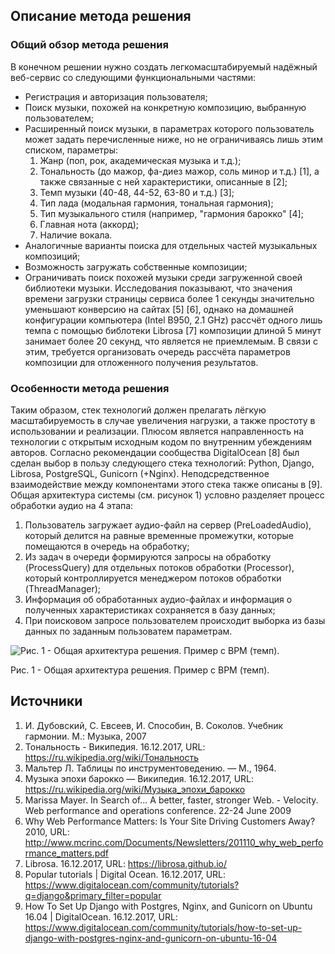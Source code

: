 ## Описание метода решения
### Общий обзор метода решения
В конечном решении нужно создать легкомасштабируемый надёжный веб-сервис со следующими функциональными частями:
* Регистрация и авторизация пользователя;
* Поиск музыки, похожей на конкретную композицию, выбранную пользователем;
* Расширенный поиск музыки, в параметрах которого пользователь может задать перечисленные ниже, но не ограничиваясь лишь этим списком, параметры:
  1. Жанр (поп, рок, академическая музыка и т.д.);
  2. Тональность (до мажор, фа-диез мажор, соль минор и т.д.) [1], а также связанные с ней характеристики, описанные в [2];
  3. Темп музыки (40-48, 44-52, 63-80 и т.д.) [3];
  4. Тип лада (модальная гармония, тональная гармония);
  5. Тип музыкального стиля (например, "гармония барокко" [4];
  6. Главная нота (аккорд);
  7. Наличие вокала.
* Аналогичные варианты поиска для отдельных частей музыкальных композиций;
* Возможность загружать собственные композиции;
* Ограничивать поиск похожей музыки среди загруженной своей библиотеки музыки.
Исследования показывают, что значения времени загрузки страницы сервиса более 1 секунды значительно уменьшают конверсию на сайтах [5] [6], однако на домашней конфигурации компьютера (Intel B950, 2.1 GHz) рассчёт одного лишь темпа с помощью библотеки Librosa [7] композиции длиной 5 минут занимает более 20 секунд, что является не приемлемым. В связи с этим, требуется организовать очередь рассчёта параметров композиции для отложенного получения результатов.
### Особенности метода решения
Таким образом, стек технологий должен прелагать лёгкую масштабируемость в случае увеличения нагрузки, а также простоту в использовании и реализации. Плюсом является направленность на технологии с открытым исходным кодом по внутренним убеждениям авторов. Согласно рекомендации сообщества DigitalOcean [8] был сделан выбор в пользу следующего стека технологий: Python, Django, Librosa, PostgreSQL, Gunicorn (+Nginx). Неподсредственное взаимодействие между компонентами этого стека также описаны в [9].
Общая архитектура системы (см. рисунок 1) условно разделяет процесс обработки аудио на 4 этапа:
1. Пользователь загружает аудио-файл на сервер (PreLoadedAudio), который делится на равные временные промежутки, которые помещаются в очередь на обработку;
2. Из задач в очереди формируются запросы на обработку (ProcessQuery) для отдельных потоков обработки (Processor), который контроллируется менеджером потоков обработки (ThreadManager);
3. Информация об обработанных аудио-файлах и информация о полученных характеристиках сохраняется в базу данных;
4. При поисковом запросе пользователем происходит выборка из базы данных по заданным пользоватем параметрам.

![Рис. 1 - Общая архитектура решения. Пример с BPM (темп).](https://pp.userapi.com/c840622/v840622299/33a51/yZvIzKfzg2c.jpg)

Рис. 1 - Общая архитектура решения. Пример с BPM (темп).

## Источники
1. И. Дубовский, С. Евсеев, И. Способин, В. Соколов. Учебник гармонии. М.: Музыка, 2007
2. Тональность - Википедия. 16.12.2017, URL: https://ru.wikipedia.org/wiki/Тональность
3. Мальтер Л. Таблицы по инструментоведению. — М., 1964.
4. Музыка эпохи барокко — Википедия. 16.12.2017, URL: https://ru.wikipedia.org/wiki/Музыка_эпохи_барокко
5. Marissa Mayer. In Search of... A better, faster, stronger Web. - Velocity. Web performance and operations conference. 22-24 June 2009
6. Why Web Performance Matters: Is Your Site Driving Customers Away? 2010, URL: http://www.mcrinc.com/Documents/Newsletters/201110_why_web_performance_matters.pdf
7. Librosa. 16.12.2017, URL: https://librosa.github.io/
8. Popular tutorials | Digital Ocean. 16.12.2017, URL: https://www.digitalocean.com/community/tutorials?q=django&primary_filter=popular
9. How To Set Up Django with Postgres, Nginx, and Gunicorn on Ubuntu 16.04 | DigitalOcean. 16.12.2017, URL: https://www.digitalocean.com/community/tutorials/how-to-set-up-django-with-postgres-nginx-and-gunicorn-on-ubuntu-16-04
